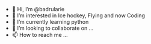 - 👋 Hi, I’m @badrularie
- 👀 I’m interested in Ice hockey, Flying and now Coding
- 🌱 I’m currently learning python
- 💞️ I’m looking to collaborate on ...
- 📫 How to reach me ...

<!---
badrularie/badrularie is a ✨ special ✨ repository because its `README.md` (this file) appears on your GitHub profile.
You can click the Preview link to take a look at your changes.
--->
